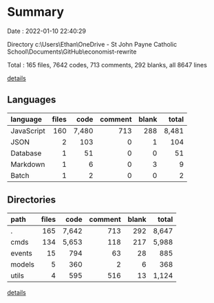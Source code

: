 # Summary

Date : 2022-01-10 22:40:29

Directory c:\Users\Ethan\OneDrive - St John Payne Catholic School\Documents\GitHub\economist-rewrite

Total : 165 files,  7642 codes, 713 comments, 292 blanks, all 8647 lines

[details](details.md)

## Languages
| language | files | code | comment | blank | total |
| :--- | ---: | ---: | ---: | ---: | ---: |
| JavaScript | 160 | 7,480 | 713 | 288 | 8,481 |
| JSON | 2 | 103 | 0 | 1 | 104 |
| Database | 1 | 51 | 0 | 0 | 51 |
| Markdown | 1 | 6 | 0 | 3 | 9 |
| Batch | 1 | 2 | 0 | 0 | 2 |

## Directories
| path | files | code | comment | blank | total |
| :--- | ---: | ---: | ---: | ---: | ---: |
| . | 165 | 7,642 | 713 | 292 | 8,647 |
| cmds | 134 | 5,653 | 118 | 217 | 5,988 |
| events | 15 | 794 | 63 | 28 | 885 |
| models | 5 | 360 | 2 | 6 | 368 |
| utils | 4 | 595 | 516 | 13 | 1,124 |

[details](details.md)